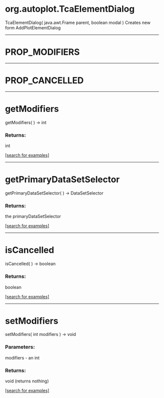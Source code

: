# org.autoplot.TcaElementDialog
TcaElementDialog( java.awt.Frame parent, boolean modal )
Creates new form AddPlotElementDialog

***
<a name="PROP_MODIFIERS"></a>
# PROP_MODIFIERS



***
<a name="PROP_CANCELLED"></a>
# PROP_CANCELLED



***
<a name="getModifiers"></a>
# getModifiers
getModifiers(  ) &rarr; int



### Returns:
int


<a href="https://github.com/autoplot/dev/search?q=getModifiers&unscoped_q=getModifiers">[search for examples]</a>

***
<a name="getPrimaryDataSetSelector"></a>
# getPrimaryDataSetSelector
getPrimaryDataSetSelector(  ) &rarr; DataSetSelector



### Returns:
the primaryDataSetSelector

<a href="https://github.com/autoplot/dev/search?q=getPrimaryDataSetSelector&unscoped_q=getPrimaryDataSetSelector">[search for examples]</a>

***
<a name="isCancelled"></a>
# isCancelled
isCancelled(  ) &rarr; boolean



### Returns:
boolean


<a href="https://github.com/autoplot/dev/search?q=isCancelled&unscoped_q=isCancelled">[search for examples]</a>

***
<a name="setModifiers"></a>
# setModifiers
setModifiers( int modifiers ) &rarr; void



### Parameters:
modifiers - an int

### Returns:
void (returns nothing)


<a href="https://github.com/autoplot/dev/search?q=setModifiers&unscoped_q=setModifiers">[search for examples]</a>

